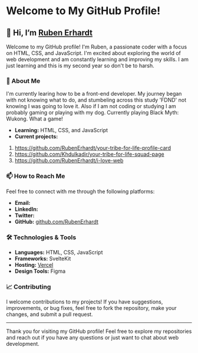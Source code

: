 # Welcome to My GitHub Profile!

## 👋 Hi, I’m [Ruben Erhardt](https://github.com/RubenErhardt)

Welcome to my GitHub profile! I'm Ruben, a passionate coder with a focus on HTML, CSS, and JavaScript. I'm excited about exploring the world of web development and am constantly learning and improving my skills. I am just learning and this is my second year so don't be to harsh. 

### 👀 About Me

I'm currently learing how to be a front-end developer. My journey began with not knowing what to do, and stumbeling across this study 'FDND' not knowing I was going to love it. Also if I am not coding or studying I am probably gaming or playing with my dog. Currently playing Black Myth: Wukong. What a game!

- **Learning:** HTML, CSS, and JavaScript
- **Current projects:**
1. https://github.com/RubenErhardt/your-tribe-for-life-profile-card
2. https://github.com/Khdulkadir/your-tribe-for-life-squad-page
3. https://github.com/RubenErhardt/i-love-web

### 📫 How to Reach Me

Feel free to connect with me through the following platforms:

- **Email:** 
- **LinkedIn:** 
- **Twitter:** 
- **GitHub:** [github.com/RubenErhardt](https://github.com/RubenErhardt)

### 🛠️ Technologies & Tools

- **Languages:** HTML, CSS, JavaScript
- **Frameworks:** SvelteKit
- **Hosting:** [Vercel](https://vercel.com/)
- **Design Tools:** Figma

### 📈 Contributing

I welcome contributions to my projects! If you have suggestions, improvements, or bug fixes, feel free to fork the repository, make your changes, and submit a pull request.

---

Thank you for visiting my GitHub profile! Feel free to explore my repositories and reach out if you have any questions or just want to chat about web development.


